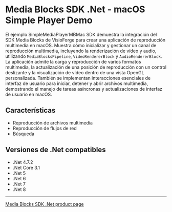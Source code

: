 # Media Blocks SDK .Net - macOS Simple Player Demo

El ejemplo SimpleMediaPlayerMBMac SDK demuestra la integración del SDK Media Blocks de VisioForge para crear una aplicación de reproducción multimedia en macOS. Muestra cómo inicializar y gestionar un canal de reproducción multimedia, incluyendo la renderización de vídeo y audio, utilizando `MediaBlocksPipeline`, `VideoRendererBlock` y `AudioRendererBlock`. La aplicación admite la carga y reproducción de varios formatos multimedia, la actualización de una posición de reproducción con un control deslizante y la visualización de vídeo dentro de una vista OpenGL personalizada. También se implementan interacciones esenciales de interfaz de usuario para iniciar, detener y abrir archivos multimedia, demostrando el manejo de tareas asíncronas y actualizaciones de interfaz de usuario en macOS.

## Características

- Reproducción de archivos multimedia
- Reproducción de flujos de red
- Búsqueda

## Versiones de .Net compatibles

- .Net 4.7.2
- .Net Core 3.1
- .Net 5
- .Net 6
- .Net 7
- .Net 8

---

[Media Blocks SDK .Net product page](https://www.visioforge.com/media-blocks-sdk)

